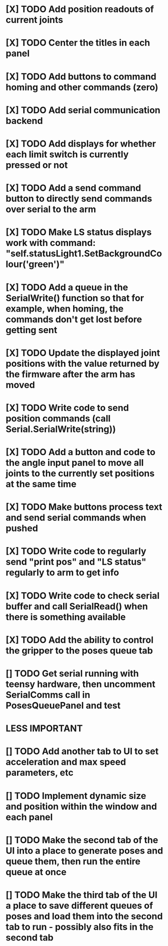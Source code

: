 
# [X] TODO Add position readouts of current joints
# [X] TODO Center the titles in each panel
# [X] TODO Add buttons to command homing and other commands (zero)
# [X] TODO Add serial communication backend
# [X] TODO Add displays for whether each limit switch is currently pressed or not
# [X] TODO Add a send command button to directly send commands over serial to the arm
# [X] TODO Make LS status displays work with command: "self.statusLight1.SetBackgroundColour('green')"
# [X] TODO Add a queue in the SerialWrite() function so that for example, when homing, the commands don't get lost before getting sent
# [X] TODO Update the displayed joint positions with the value returned by the firmware after the arm has moved
# [X] TODO Write code to send position commands (call Serial.SerialWrite(string))
# [X] TODO Add a button and code to the angle input panel to move all joints to the currently set positions at the same time
# [X] TODO Make buttons process text and send serial commands when pushed
# [X] TODO Write code to regularly send "print pos" and "LS status" regularly to arm to get info
# [X] TODO Write code to check serial buffer and call SerialRead() when there is something available
# [X] TODO Add the ability to control the gripper to the poses queue tab
# [] TODO Get serial running with teensy hardware, then uncomment SerialComms call in PosesQueuePanel and test

# LESS IMPORTANT
# [] TODO Add another tab to UI to set acceleration and max speed parameters, etc
# [] TODO Implement dynamic size and position within the window and each panel
# [] TODO Make the second tab of the UI into a place to generate poses and queue them, then run the entire queue at once
# [] TODO Make the third tab of the UI a place to save different queues of poses and load them into the second tab to run - possibly also fits in the second tab